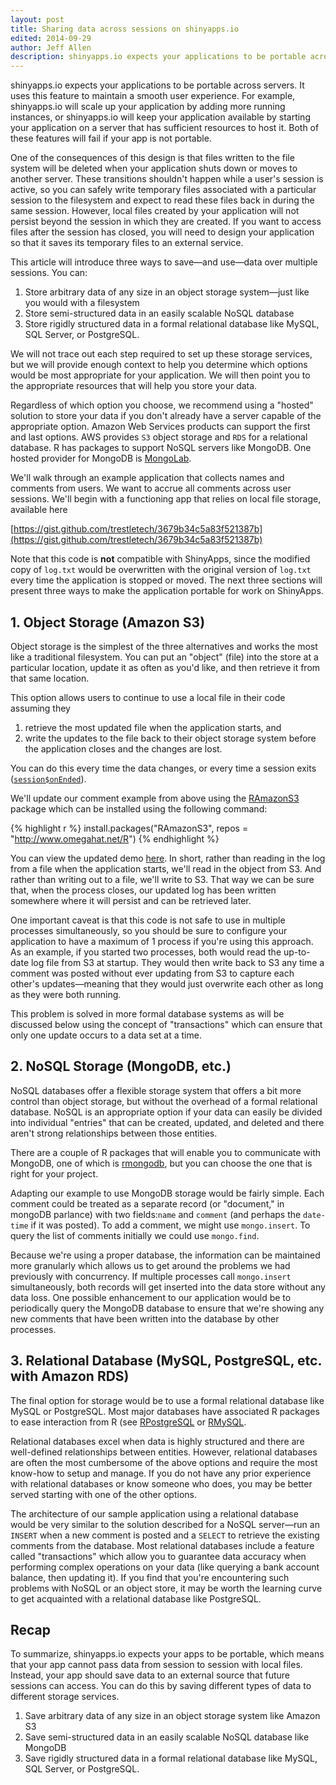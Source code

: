 ```yaml
---
layout: post
title: Sharing data across sessions on shinyapps.io
edited: 2014-09-29
author: Jeff Allen
description: shinyapps.io expects your applications to be portable across servers. It uses this feature to maintain a smooth user experience. For example, shinyapps.io will scale up your application by adding more running instances, or shinyapps.io will keep your application available by starting your application on a server that has sufficient resources to host it. Both of these features will fail if your app is not portable.
---
```


shinyapps.io expects your applications to be portable across servers. It uses this feature to maintain a smooth user experience. For example, shinyapps.io will scale up your application by adding more running instances, or shinyapps.io will keep your application available by starting your application on a server that has sufficient resources to host it. Both of these features will fail if your app is not portable.

One of the consequences of this design is that files written to the file system will be deleted when your application shuts down or moves to another server. These transitions shouldn't happen while a user's session is active, so you can safely write temporary files associated with a particular session to the filesystem and expect to read these files back in during the same session. However, local files created by your application will not persist beyond the session in which they are created. If you want to access files after the session has closed, you will need to design your application so that it saves its temporary files to an external service.

This article will introduce three ways to save—and use—data over multiple sessions. You can: 

1. Store arbitrary data of any size in an object storage system—just like you would with a filesystem 
2. Store semi-structured data in an easily scalable NoSQL database
3. Store rigidly structured data in a formal relational database like MySQL, SQL Server, or PostgreSQL.

We will not trace out each step required to set up these storage services, but we will provide enough context to help you determine which options would be most appropriate for your application. We will then point you to the appropriate resources that will help you store your data. 

Regardless of which option you choose, we recommend using a "hosted" solution to store your data if you don't already have a server capable of the appropriate option. Amazon Web Services products can support the first and last options. AWS provides `S3` object storage and `RDS` for a relational database. R has packages to support NoSQL servers like MongoDB. One hosted provider for MongoDB is [MongoLab](https://www.mongolab.com/home).

We'll walk through an example application that collects names and comments from users. We want to accrue all comments across user sessions. We'll begin with a functioning app that relies on local file storage, available here

[https://gist.github.com/trestletech/3679b34c5a83f521387b](https://gist.github.com/trestletech/3679b34c5a83f521387b)

Note that this code is **not** compatible with ShinyApps, since the modified copy of `log.txt` would be overwritten with the original version of `log.txt` every time the application is stopped or moved. The next three sections will present three ways to make the application portable for work on ShinyApps.

## 1. Object Storage (Amazon S3)

Object storage is the simplest of the three alternatives and works the most like a traditional filesystem. You can put an "object" (file) into the store at a particular location, update it as often as you'd like, and then retrieve it from that same location. 

This option allows users to continue to use a local file in their code assuming they 

1. retrieve the most updated file when the application starts, and 
2. write the updates to the file back to their object storage system before the application closes and the changes are lost.

You can do this every time the data changes, or every time a session exits ([`session$onEnded`](http://shiny.rstudio.com/reference/shiny/latest/session.html)).

We'll update our comment example from above using the [RAmazonS3](http://www.omegahat.net/RAmazonS3/) package which can be installed using the following command:

{% highlight r %}
install.packages("RAmazonS3", repos = "http://www.omegahat.net/R")
{% endhighlight %}

You can view the updated demo [here](https://gist.github.com/trestletech/3679b34c5a83f521387b/c3c02c0f613d138f1301a330fdbd8d4aeca37060). In short, rather than reading in the log from a file when the application starts, we'll read in the object from S3. And rather than writing out to a file, we'll write to S3. That way we can be sure that, when the process closes, our updated log has been written somewhere where it will persist and can be retrieved later.

One important caveat is that this code is not safe to use in multiple processes simultaneously, so you should be sure to configure your application to have a maximum of 1 process if you're using this approach. As an example, if you started two processes, both would read the up-to-date log file from S3 at startup. They would then write back to S3 any time a comment was posted without ever updating from S3 to capture each other's updates—meaning that they would just overwrite each other as long as they were both running.

This problem is solved in more formal database systems as will be discussed below using the concept of "transactions" which can ensure that only one update occurs to a data set at a time.

## 2. NoSQL Storage (MongoDB, etc.)

NoSQL databases offer a flexible storage system that offers a bit more control than object storage, but without the overhead of a formal relational database. NoSQL is an appropriate option if your data can easily be divided into individual "entries" that can be created, updated, and deleted and there aren't strong relationships between those entities. 

There are a couple of R packages that will enable you to communicate with MongoDB, one of which is [rmongodb](https://github.com/mongosoup/rmongodb), but you can choose the one that is right for your project. 

Adapting our example to use MongoDB storage would be fairly simple. Each comment could be treated as a separate record (or "document," in mongoDB parlance) with two fields:`name` and `comment` (and perhaps the `date-time` if it was posted). To add a comment, we might use `mongo.insert`. To query the list of comments initially we could use `mongo.find`.

Because we're using a proper database, the information can be maintained more granularly which allows us to get around the problems we had previously with concurrency. If multiple processes call `mongo.insert` simultaneously, both records will get inserted into the data store without any data loss. One possible enhancement to our application would be to periodically query the MongoDB database to ensure that we're showing any new comments that have been written into the database by other processes.

## 3. Relational Database (MySQL, PostgreSQL, etc. with Amazon RDS)

The final option for storage would be to use a formal relational database like MySQL or PostgreSQL. Most major databases have associated R packages to ease interaction from R (see [RPostgreSQL](https://code.google.com/p/rpostgresql/) or [RMySQL](http://biostat.mc.vanderbilt.edu/wiki/Main/RMySQL).

Relational databases excel when data is highly structured and there are well-defined relationships between entities. However, relational databases are often the most cumbersome of the above options and require the most know-how to setup and manage. If you do not have any prior experience with relational databases or know someone who does, you may be better served starting with one of the other options.

The architecture of our sample application using a relational database would be very similar to the solution described for a NoSQL server—run an `INSERT` when a new comment is posted and a `SELECT` to retrieve the existing comments from the database. Most relational databases include a feature called "transactions" which allow you to guarantee data accuracy when performing complex operations on your data (like querying a bank account balance, then updating it). If you find that you're encountering such problems with NoSQL or an object store, it may be worth the learning curve to get acquainted with a relational database like PostgreSQL.

## Recap

To summarize, shinyapps.io expects your apps to be portable, which means that your app cannot pass data from session to session with local files. Instead, your app should save data to an external source that future sessions can access. You can do this by saving different types of data to different storage services.

1. Save arbitrary data of any size in an object storage system like Amazon S3 
2. Save semi-structured data in an easily scalable NoSQL database like MongoDB
3. Save rigidly structured data in a formal relational database like MySQL, SQL Server, or PostgreSQL.
